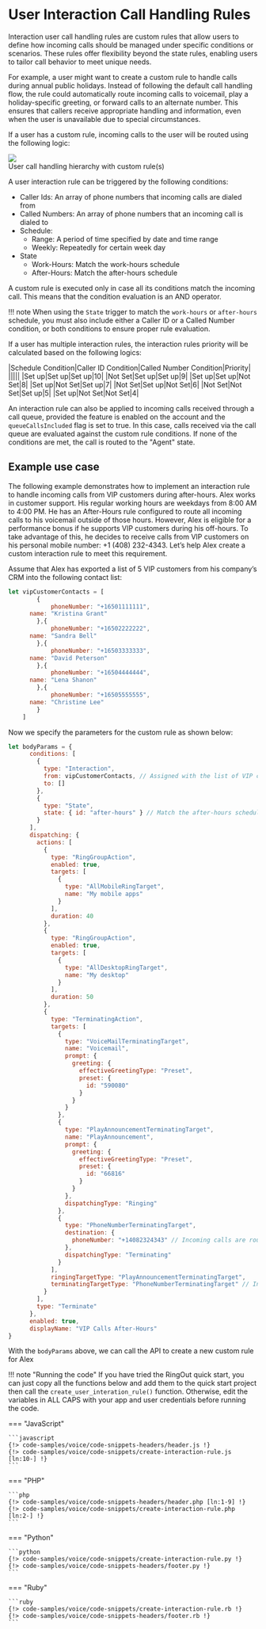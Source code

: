 # User Interaction Call Handling Rules

Interaction user call handling rules are custom rules that allow users to define how incoming calls should be managed under specific conditions or scenarios. These rules offer flexibility beyond the state rules, enabling users to tailor call behavior to meet unique needs.

For example, a user might want to create a custom rule to handle calls during annual public holidays. Instead of following the default call handling flow, the rule could automatically route incoming calls to voicemail, play a holiday-specific greeting, or forward calls to an alternate number. This ensures that callers receive appropriate handling and information, even when the user is unavailable due to special circumstances.

If a user has a custom rule, incoming calls to the user will be routed using the following logic:

<img class="img-fluid" src="../../../../img/call-routing-with-interaction-rule.png">
<br>User call handling hierarchy with custom rule(s)

A user interaction rule can be triggered by the following conditions:

- Caller Ids: An array of phone numbers that incoming calls are dialed from
- Called Numbers: An array of phone numbers that an incoming call is dialed to
- Schedule:
    - Range: A period of time specified by date and time range
    - Weekly: Repeatedly for certain week day
- State
    - Work-Hours: Match the work-hours schedule
    - After-Hours: Match the after-hours schedule

A custom rule is executed only in case all its conditions match the incoming call. This means that the condition evaluation is an AND operator.

!!! note
    When using the `State` trigger to match the `work-hours` or `after-hours` schedule, you must also include either a Caller ID or a Called Number condition, or both conditions to ensure proper rule evaluation.

If a user has multiple interaction rules, the interaction rules priority will be calculated based on the following logics:

|Schedule Condition|Caller ID Condition|Called Number Condition|Priority|
|||||
|Set up|Set up|Set up|10|
|Not Set|Set up|Set up|9|
|Set up|Set up|Not Set|8|
|Set up|Not Set|Set up|7|
|Not Set|Set up|Not Set|6|
|Not Set|Not Set|Set up|5|
|Set up|Not Set|Not Set|4|

An interaction rule can also be applied to incoming calls received through a call queue, provided the feature is enabled on the account and the `queueCallsIncluded` flag is set to true. In this case, calls received via the call queue are evaluated against the custom rule conditions. If none of the conditions are met, the call is routed to the "Agent" state.

## Example use case

The following example demonstrates how to implement an interaction rule to handle incoming calls from VIP customers during after-hours.
Alex works in customer support. His regular working hours are weekdays from 8:00 AM to 4:00 PM. He has an After-Hours rule configured to route all incoming calls to his voicemail outside of those hours. However, Alex is eligible for a performance bonus if he supports VIP customers during his off-hours. To take advantage of this, he decides to receive calls from VIP customers on his personal mobile number: +1 (408) 232-4343.
Let’s help Alex create a custom interaction rule to meet this requirement.

Assume that Alex has exported a list of 5 VIP customers from his company’s CRM into the following contact list:

```JavaScript
let vipCustomerContacts = [
		{
			phoneNumber: "+16501111111",
      name: "Kristina Grant"
		},{
			phoneNumber: "+16502222222",
      name: "Sandra Bell"
		},{
			phoneNumber: "+16503333333",
      name: "David Peterson"
		},{
			phoneNumber: "+16504444444",
      name: "Lena Shanon"
		},{
			phoneNumber: "+16505555555",
      name: "Christine Lee"
		}
	]
```

Now we specify the parameters for the custom rule as shown below:

```JavaScript
let bodyParams = {
      conditions: [
        {
          type: "Interaction",
          from: vipCustomerContacts, // Assigned with the list of VIP customer contacts
          to: []
        },
        {
          type: "State",
          state: { id: "after-hours" } // Match the after-hours schedule
        }
      ],
      dispatching: {
        actions: [
          {
            type: "RingGroupAction",
            enabled: true,
            targets: [
              {
                type: "AllMobileRingTarget",
                name: "My mobile apps"
              }
            ],
            duration: 40
          },
          {
            type: "RingGroupAction",
            enabled: true,
            targets: [
              {
                type: "AllDesktopRingTarget",
                name: "My desktop"
              }
            ],
            duration: 50
          },
          {
            type: "TerminatingAction",
            targets: [
              {
                type: "VoiceMailTerminatingTarget",
                name: "Voicemail",
                prompt: {
                  greeting: {
                    effectiveGreetingType: "Preset",
                    preset: {
                      id: "590080"
                    }
                  }
                }
              },
              {
                type: "PlayAnnouncementTerminatingTarget",
                name: "PlayAnnouncement",
                prompt: {
                  greeting: {
                    effectiveGreetingType: "Preset",
                    preset: {
                      id: "66816"
                    }
                  }
                },
                dispatchingType: "Ringing"
              },
              {
                type: "PhoneNumberTerminatingTarget",
                destination: {
                  phoneNumber: "+14082324343" // Incoming calls are routed to Alex's personal phone number
                },
                dispatchingType: "Terminating"
              }
            ],
            ringingTargetType: "PlayAnnouncementTerminatingTarget",
            terminatingTargetType: "PhoneNumberTerminatingTarget" // Indicating that incoming calls are terminated and forwarded to a phone number.
          }
        ],
        type: "Terminate"
      },
      enabled: true,
      displayName: "VIP Calls After-Hours"
}
```

With the `bodyParams` above, we can call the API to create a new custom rule for Alex

!!! note "Running the code"
    If you have tried the RingOut quick start, you can just copy all the functions below and add them to the quick start project then call the `create_user_interation_rule()` function. Otherwise, edit the variables in ALL CAPS with your app and user credentials before running the code.

=== "JavaScript"

    ```javascript
    {!> code-samples/voice/code-snippets-headers/header.js !}
    {!> code-samples/voice/code-snippets/create-interaction-rule.js [ln:10-] !}
    ```

=== "PHP"

    ```php
    {!> code-samples/voice/code-snippets-headers/header.php [ln:1-9] !}
    {!> code-samples/voice/code-snippets/create-interaction-rule.php [ln:2-] !}
    ```

=== "Python"

    ```python
    {!> code-samples/voice/code-snippets/create-interaction-rule.py !}
    {!> code-samples/voice/code-snippets-headers/footer.py !}
    ```

=== "Ruby"

    ```ruby
    {!> code-samples/voice/code-snippets/create-interaction-rule.rb !}
    {!> code-samples/voice/code-snippets-headers/footer.rb !}
    ```
